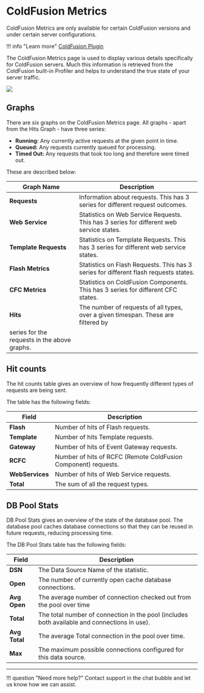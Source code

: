 # ColdFusion Metrics

ColdFusion Metrics are only available for certain ColdFusion versions
and under certain server configurations. 


!!! info "Learn more"
    [ColdFusion Plugin](/frdocs/Data-insights/Extras/Plugins/FusionReactor-ColdFusion-Plugin/)


The ColdFusion Metrics page is used to display various details
specifically for ColdFusion servers. Much this information is
retrieved from the ColdFusion built-in Profiler and helps to
understand the true state of your server traffic.

![](/frdocs/attachments/245549433/245549445.png)

## Graphs

There are six graphs on the ColdFusion Metrics page. All graphs - apart from
the Hits Graph - have three series:

-   **Running:** Any currently active requests at the given point in time.
-   **Queued:** Any requests currently queued for processing.
-   **Timed Out:** Any requests that took too long and therefore were
    timed out.


These are described below:

|Graph Name|Description|
|--- |--- |
|**Requests**|Information about requests. This has 3 series for different request outcomes.|
|**Web Service**|Statistics on Web Service Requests. This has 3 series for different web service states.|
|**Template Requests**|Statistics on Template Requests. This has 3 series for different web service states.|
|**Flash Metrics**|Statistics on Flash Requests. This has 3 series for different flash requests states.|
|**CFC Metrics**|Statistics on ColdFusion Components. This has 3 series for different CFC states.|
|**Hits**|The number of requests of all types, over a given timespan. These are filtered by
series for the requests in the above graphs.|


## Hit counts

The hit counts table gives an overview of how frequently different types
of requests are being sent. 

The table has the following fields:

|Field|Description|
|--- |--- |
|**Flash**|Number of hits of Flash requests.|
|**Template**|Number of hits Template requests.|
|**Gateway**|Number of hits of Event Gateway requests.|
|**RCFC**|Number of hits of RCFC (Remote ColdFusion Component) requests.|
|**WebServices**|Number of hits of Web Service requests.|
|**Total**|The sum of all the request types.|


## DB Pool Stats

DB Pool Stats gives an overview of the state of the database pool. The
database pool caches database connections so that they can be reused in
future requests, reducing processing time.

The DB Pool Stats table has the following fields:

|Field|Description|
|--- |--- |
|**DSN**|The Data Source Name of the statistic.|
|**Open**|The number of currently open cache database connections.|
|**Avg Open**|The average number of connection checked out from the pool over time|
|**Total**|The total number of connection in the pool (includes both available and connections in use).|
|**Avg Total**|The average Total connection in the pool over time.|
|**Max**|The maximum possible connections configured for this data source.|


___

!!! question "Need more help?"
    Contact support in the chat bubble and let us know how we can assist.